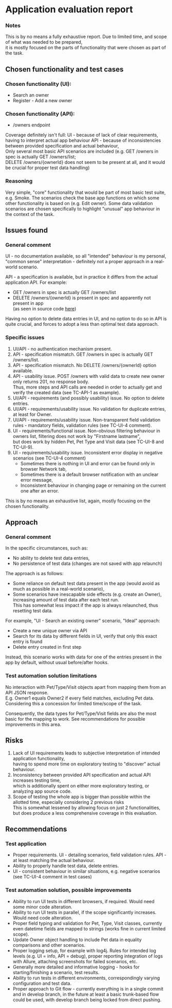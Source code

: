 # Application evaluation report

### Notes

This is by no means a fully exhaustive report. Due to limited time, and scope of what was needed to be prepared,  
it is mostly focused on the parts of functionality that were chosen as part of the task.

## Chosen functionality and test cases

### Chosen functionality (UI):
- Search an owner
- Register - Add a new owner

### Chosen functionality (API):
- /owners endpoint

Coverage definitely isn't full:
UI - because of lack of clear requirements, having to interpret actual app behaviour
API - because of inconsistencies between provided specification and actual behaviour,  
Only several most basic API scenarios are included
(e.g. GET /owners in spec is actually GET /owners/list;  
DELETE /owners/{ownerId} does not seem to be present at all, and it would be crucial for proper test data handling)

### Reasoning

Very simple, "core" functionality that would be part of most basic test suite, e.g. Smoke.
The scenarios check the base app functions on which some other functionality is based on (e.g. Edit owner).
Some data validation scenarios are chosen specifically to highlight "unusual" app behaviour in the context of the task.

## Issues found

### General comment

UI - no documentation available, so all "intended" behaviour is my personal, "common sense" interpretation - definitely not a proper approach in a real-world scenario.  

API - a specification is available, but in practice it differs from the actual application API. For example:
- GET /owners in spec is actually GET /owners/list
- DELETE /owners/{ownerId} is present in spec and apparently not present in app  
  (as seen in source code [here](https://github.com/spring-projects/spring-petclinic/blob/main/src/main/java/org/springframework/samples/petclinic/owner/OwnerController.java))  

Having no option to delete data entries in UI, and no option to do so in API is quite crucial, and forces to adopt a less than optimal test data approach.

### Specific issues

1. UI/API - no authentication mechanism present.
2. API - specification mismatch. GET /owners in spec is actually GET /owners/list.
3. API - specification mismatch. No DELETE /owners/{ownerId} option available.
4. API - usability issue. POST /owners with valid data to create new owner only returns 201, no response body.  
   Thus, more steps and API calls are needed in order to actually get and verify the created data (see TC-API-1 as example).
5. UI/API - requirements (and possibly usability) issue. No option to delete entries.
6. UI/API - requirements/usability issue. No validation for duplicate entries, at least for Owner.
7. UI/API - requirements/usability issue. Non-transparent field validation rules - mandatory fields, validation rules (see TC-UI-4 comment).
8. UI - requirements/functional issue. Non-obvious filtering behaviour in owners list, filtering does not work by "Firstname lastname",  
but does work by hidden Pet, Pet Type and Visit data (see TC-UI-8 and TC-UI-9).
9. UI - requirements/usability issue. Inconsistent error display in negative scenarios (see TC-UI-4 comment)
   - Sometimes there is nothing in UI and error can be found only in browser Network tab,
   - Sometimes there is a default browser notification with an unclear error message,
   - Inconsistent behaviour in changing page or remaining on the current one after an error.

This is by no means an exhaustive list, again, mostly focusing on the chosen functionality.

## Approach

### General comment

In the specific circumstances, such as:
- No ability to delete test data entries,
- No persistence of test data (changes are not saved with app relaunch)

The approach is as follows:
- Some reliance on default test data present in the app (would avoid as much as possible in a real-world scenario),
- Some scenarios have inescapable side effects (e.g. create an Owner), increasing amount of test data after each test run.  
  This has somewhat less impact if the app is always relaunched, thus resetting test data.


For example, "UI - Search an existing owner" scenario,
"Ideal" approach:
- Create a new unique owner via API
- Search for its data by different fields in UI, verify that only this exact entry is found
- Delete entry created in first step

Instead, this scenario works with data for one of the entries present in the app by default, without usual before/after hooks.

### Test automation solution limitations

No interaction with Pet/Type/Visit objects apart from mapping them from an API JSON response.  
E.g. Owner1 equals Owner2 if every field matches, excluding Pet data.  
Considering this a concession for limited time/scope of the task.

Consequently, the data types for Pet/Type/Visit fields are also the most basic for the mapping to work. See recommendations for possible improvements in this area.

## Risks

1. Lack of UI requirements leads to subjective interpretation of intended application functionality,  
  having to spend more time on exploratory testing to "discover" actual behaviour.
2. Inconsistency between provided API specification and actual API increases testing time,  
  which is additionally spent on either more exploratory testing, or analyzing app source code.
3. Scope of testing the whole app is bigger than possible within the allotted time, especially considering 2 previous risks  
  This is somewhat lessened by allowing focus on just 2 functionalities, but does produce a less comprehensive coverage in this evaluation.

## Recommendations

### Test application

- Proper requirements. UI - detailing scenarios, field validation rules. API - at least matching the actual behaviour.
- Ability to properly handle test data, delete entries.
- UI - consistent behaviour in similar situations, e.g. negative scenarios (see TC-UI-4 comment in test cases)

### Test automation solution, possible improvements

- Ability to run UI tests in different browsers, if required. Would need some minor code alteration.
- Ability to run UI tests in parallel, if the scope significantly increases. Would need code alteration.
- Proper field typing and validation for Pet, Type, Visit classes, currently even datetime fields are mapped to strings (works fine in current limited scope).
- Update Owner object handling to include Pet data in equality comparisons and other scenarios.
- Proper logging setup, for example with log4j. Rules for intended log levels (e.g. UI = info, API = debug), proper reporting integration of logs with Allure,
  attaching screenshots for failed scenarios, etc.
- Generally more detailed and informative logging - hooks for starting/finishing a scenario, test results.
- Ability to run tests in different environments, correspondingly varying configuration and test data. 
- Proper approach to Git flow - currently everything is in a single commit and in develop branch, in the future at least a basic trunk-based flow could be used, with develop branch being locked from direct pushing.
